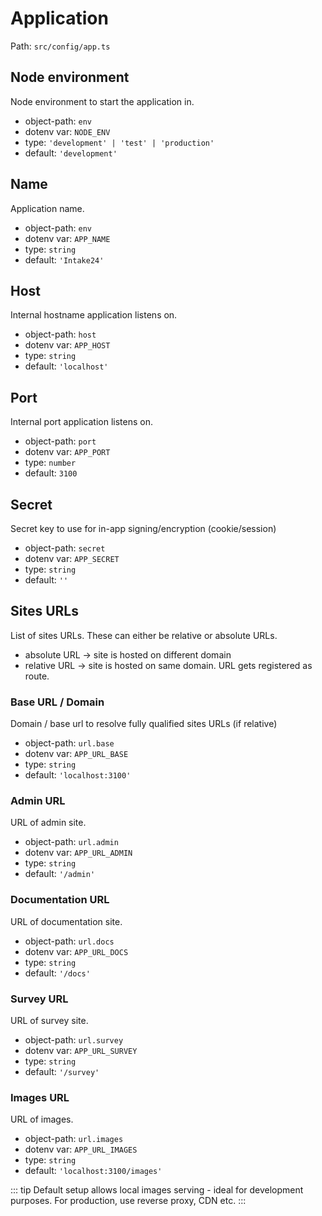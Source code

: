 # Application

Path: `src/config/app.ts`

## Node environment

Node environment to start the application in.

* object-path: `env`
* dotenv var: `NODE_ENV`
* type: `'development' | 'test' | 'production'`
* default: `'development'`

## Name

Application name.

* object-path: `env`
* dotenv var: `APP_NAME`
* type: `string`
* default: `'Intake24'`

## Host

Internal hostname application listens on.

* object-path: `host`
* dotenv var: `APP_HOST`
* type: `string`
* default: `'localhost'`

## Port

Internal port application listens on.

* object-path: `port`
* dotenv var: `APP_PORT`
* type: `number`
* default: `3100`

## Secret

Secret key to use for in-app signing/encryption (cookie/session)

* object-path: `secret`
* dotenv var: `APP_SECRET`
* type: `string`
* default: `''`

## Sites URLs

List of sites URLs. These can either be relative or absolute URLs.

* absolute URL -> site is hosted on different domain
* relative URL -> site is hosted on same domain. URL gets registered as route.

### Base URL / Domain

Domain / base url to resolve fully qualified sites URLs (if relative)

* object-path: `url.base`
* dotenv var: `APP_URL_BASE`
* type: `string`
* default: `'localhost:3100'`

### Admin URL

URL of admin site.

* object-path: `url.admin`
* dotenv var: `APP_URL_ADMIN`
* type: `string`
* default: `'/admin'`

### Documentation URL

URL of documentation site.

* object-path: `url.docs`
* dotenv var: `APP_URL_DOCS`
* type: `string`
* default: `'/docs'`

### Survey URL

URL of survey site.

* object-path: `url.survey`
* dotenv var: `APP_URL_SURVEY`
* type: `string`
* default: `'/survey'`
  
### Images URL

URL of images.

* object-path: `url.images`
* dotenv var: `APP_URL_IMAGES`
* type: `string`
* default: `'localhost:3100/images'`

::: tip
Default setup allows local images serving - ideal for development purposes. For production, use reverse proxy, CDN etc.
:::
